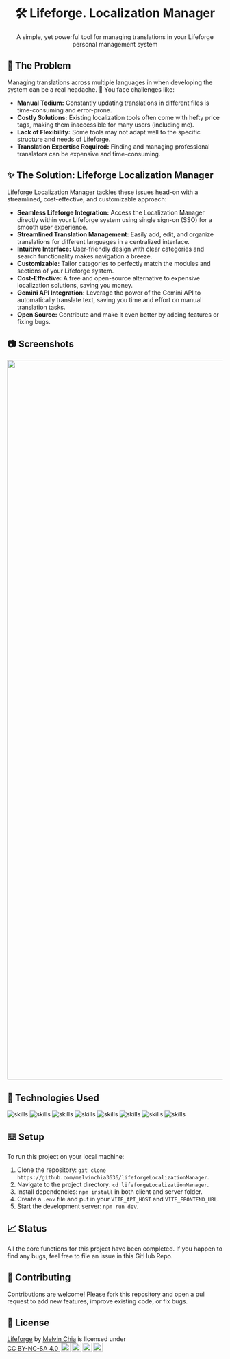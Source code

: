 <center><h1 align="center">🛠️ Lifeforge. Localization Manager</h1></center>

<p align="center">A simple, yet powerful tool for managing translations in your Lifeforge personal management system</p>

## 🤔 The Problem

Managing translations across multiple languages in when developing the system can be a real headache. 🤯 You face challenges like:

- **Manual Tedium:**  Constantly updating translations in different files is time-consuming and error-prone.
- **Costly Solutions:** Existing localization tools often come with hefty price tags, making them inaccessible for many users (including me).
- **Lack of Flexibility:**  Some tools may not adapt well to the specific structure and needs of Lifeforge.
- **Translation Expertise Required:**  Finding and managing professional translators can be expensive and time-consuming.

## ✨ The Solution: Lifeforge Localization Manager

Lifeforge Localization Manager tackles these issues head-on with a streamlined, cost-effective, and customizable approach:

- **Seamless Lifeforge Integration:** Access the Localization Manager directly within your Lifeforge system using single sign-on (SSO) for a smooth user experience.
- **Streamlined Translation Management:** Easily add, edit, and organize translations for different languages in a centralized interface.
- **Intuitive Interface:** User-friendly design with clear categories and search functionality makes navigation a breeze.
- **Customizable:** Tailor categories to perfectly match the modules and sections of your Lifeforge system.
- **Cost-Effective:**  A free and open-source alternative to expensive localization solutions, saving you money.
- **Gemini API Integration:**  Leverage the power of the Gemini API to automatically translate text, saving you time and effort on manual translation tasks.
- **Open Source:** Contribute and make it even better by adding features or fixing bugs.

## 📷 Screenshots

<div align="center">
<img width="1680" alt="图片" src="https://github.com/melvinchia3636/lifeforgeLocalizationManager/assets/64565584/a56de0ca-b44b-48f7-8057-20d96ff51b49">

</div>

## 🔧 Technologies Used
![skills](https://img.shields.io/badge/-TYPECRIPT-FF0000?style=for-the-badge&logo=javascript&logoColor=white&color=3178C6)
![skills](https://img.shields.io/badge/-HTML-FF0000?style=for-the-badge&logo=html5&logoColor=white&color=orange)
![skills](https://img.shields.io/badge/-CSS-FF0000?style=for-the-badge&logo=css3&logoColor=white&color=blue)
![skills](https://img.shields.io/badge/-TAILWIND_CSS-FF0000?style=for-the-badge&logo=tailwindcss&logoColor=white&color=teal)
![skills](https://img.shields.io/badge/-REACT_JS-FF0000?style=for-the-badge&logo=react&logoColor=white&color=skyblue)
![skills](https://img.shields.io/badge/-NODE_JS-FF0000?style=for-the-badge&logo=node.js&logoColor=white&color=green)
![skills](https://img.shields.io/badge/-EXPRESS_JS-FF0000?style=for-the-badge&logo=express&logoColor=white&color=black)
![skills](https://img.shields.io/badge/-POCKETBASE-FF0000?style=for-the-badge&logo=pocketbase&logoColor=black&color=white)

## ⌨️ Setup

To run this project on your local machine:

1. Clone the repository: `git clone https://github.com/melvinchia3636/lifeforgeLocalizationManager`.
2. Navigate to the project directory: `cd lifeforgeLocalizationManager`.
3. Install dependencies: `npm install` in both client and server folder.
4. Create a `.env` file and put in your `VITE_API_HOST` and `VITE_FRONTEND_URL`.
5. Start the development server: `npm run dev`.

## 📈 Status

All the core functions for this project have been completed. If you happen to find any bugs, feel free to file an issue in this GitHub Repo.

## 🤝 Contributing

Contributions are welcome! Please fork this repository and open a pull request to add new features, improve existing code, or fix bugs.

## 📄 License

<p xmlns:cc="http://creativecommons.org/ns#" xmlns:dct="http://purl.org/dc/terms/"><a property="dct:title" rel="cc:attributionURL" href="https://github.com/melvinchia3636/lifeforge">Lifeforge</a> by <a rel="cc:attributionURL dct:creator" property="cc:attributionName" href="https://thecodeblog.net">Melvin Chia</a> is licensed under <a href="https://creativecommons.org/licenses/by-nc-sa/4.0/?ref=chooser-v1" target="_blank" rel="license noopener noreferrer" style="display:inline-block;">CC BY-NC-SA 4.0 <img style="height:22px!important;margin-left:3px;vertical-align:text-bottom;" src="https://mirrors.creativecommons.org/presskit/icons/cc.svg?ref=chooser-v1" alt=""><img style="height:22px!important;margin-left:3px;vertical-align:text-bottom;" src="https://mirrors.creativecommons.org/presskit/icons/by.svg?ref=chooser-v1" alt=""><img style="height:22px!important;margin-left:3px;vertical-align:text-bottom;" src="https://mirrors.creativecommons.org/presskit/icons/nc.svg?ref=chooser-v1" alt=""><img style="height:22px!important;margin-left:3px;vertical-align:text-bottom;" src="https://mirrors.creativecommons.org/presskit/icons/sa.svg?ref=chooser-v1" alt=""></a></p> 

